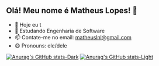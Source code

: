 ## Olá! Meu nome é Matheus Lopes! 👋


- 🔭 Hoje eu t
- 🌱 Estudando Engenharia de Software
- 📫 Contate-me no email: matheuslnl@gmail.com
- 😄 Pronouns: ele/dele

[![Anurag's GitHub stats-Dark](https://github-readme-stats.vercel.app/api?username=anuraghazra\&show_icons=true\&theme=dark#gh-dark-mode-only)](https://github.com/anuraghazra/github-readme-stats#responsive-card-theme#gh-dark-mode-only)
[![Anurag's GitHub stats-Light](https://github-readme-stats.vercel.app/api?username=anuraghazra\&show_icons=true\&theme=default#gh-light-mode-only)](https://github.com/anuraghazra/github-readme-stats#responsive-card-theme#gh-light-mode-only)
